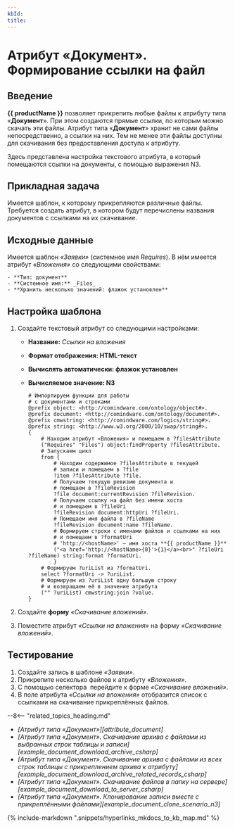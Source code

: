 ```yaml
---
kbId:
title:
---
```


# Атрибут «Документ». Формирование ссылки на файл

## Введение

**{{ productName }}** позволяет прикрепить любые файлы к атрибуту типа «**Документ**». При этом создаются прямые ссылки, по которым можно скачать эти файлы. Атрибут типа «**Документ**» хранит не сами файлы непосредственно, а ссылки на них. Тем не менее эти файлы доступны для скачивания без предоставления доступа к атрибуту.

Здесь представлена настройка текстового атрибута, в который помещаются ссылки на документы, с помощью выражения N3.

## Прикладная задача

Имеется шаблон, к которому прикрепляются различные файлы. Требуется создать атрибут, в котором будут перечислены названия документов с ссылками на их скачивание.

## Исходные данные

Имеется шаблон _«Заявки»_ (системное имя _Requires_). В нём имеется атрибут _«Вложения»_ со следующими свойствами:

    - **Тип: документ**
    - **Системное имя:** _Files_
    - **Хранить несколько значений: флажок установлен**

## Настройка шаблона

1. Создайте текстовый атрибут со следующими настройками:

    - **Название:** _Ссылки на вложения_
    - **Формат отображения: HTML-текст**
    - **Вычислять автоматически: флажок установлен**
    - **Вычисляемое значение: N3**

        ``` turtle
        # Импортируем функции для работы
        # с документами и строками
        @prefix object: <http://comindware.com/ontology/object#>.
        @prefix document: <http://comindware.com/ontology/document#>.
        @prefix cmwstring: <http://comindware.com/logics/string#>.
        @prefix string: <http://www.w3.org/2000/10/swap/string#>.
        {
            # Находим атрибут «Вложения» и помещаем в ?filesAttribute
            ("Requires" "Files") object:findProperty ?filesAttribute.
            # Запускаем цикл
            from {
                # Находим содержимое ?filesAttribute в текущей
                # записи и помещаем в ?file
                ?item ?filesAttribute ?file.
                # Получаем текущую ревизию документа и
                # помещаем в ?fileRevision
                ?file document:currentRevision ?fileRevision.
                # Получаем ссылку на файл без имени хоста
                # и помещаем в ?fileUri
                ?fileRevision document:httpUri ?fileUri.
                # Помещаем имя файла в ?fileName
                ?fileRevision document:name ?fileName.
                # Формируем строки с именами файлов и ссылками на них
                # и помещаем в ?formatUri
                # 'http://<hostName>' — имя хоста **{{ productName }}**
                ("<a href='http://<hostName>{0}'>{1}</a><br>" ?fileUri ?fileName) string:format ?formatUri.
                }
            # Формируем ?uriList из ?formatUri.
            select ?formatUri -> ?uriList.
            # Формируем из ?uriList одну большую строку
            # и возвращаем её в значение атрибута
            ("" ?uriList) cmwstring:join ?value.
        }
        ```

2. Создайте **форму** _«Скачивание вложений»_.
3. Поместите атрибут _«Ссылки на вложения»_ на форму _«Скачивание вложений»_.

## Тестирование

1. Создайте запись в шаблоне _«Заявки»_.
2. Прикрепите несколько файлов к атрибуту _«Вложения»_.
3. С помощью селектора <em class="fa-light fa-angle-down anchor">‌</em> перейдите к форме _«Скачивание вложений»_.
4. В поле атрибута _«Ссылки на вложения»_ отобразится список с ссылками на скачивание прикреплённых файлов.

<div class="relatedTopics" markdown="block">

--8<-- "related_topics_heading.md"

- _[Атрибут типа «Документ»][attribute_document]_
- _[Атрибут типа «Документ». Скачивание архива с файлами из выбранных строк таблицы и записи][example_document_download_archive_csharp]_
- _[Атрибут типа «Документ». Скачивание архива с файлами из всех строк таблицы с прикреплением архива к атрибуту][example_document_download_archive_related_records_csharp]_
- _[Атрибут типа «Документ». Скачивание файлов в папку на сервере][example_document_download_to_server_csharp]_
- _[Атрибут типа «Документ». Клонирование записи вместе с прикреплёнными файлами][example_document_clone_scenario_n3]_

</div>

{% include-markdown ".snippets/hyperlinks_mkdocs_to_kb_map.md" %}